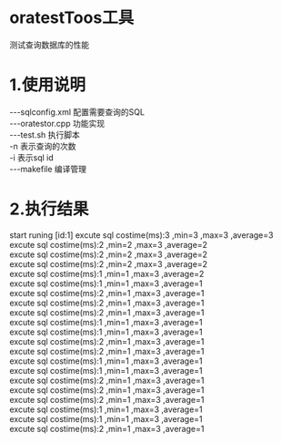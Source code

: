 # oratestToos工具
测试查询数据库的性能

# 1.使用说明
 ---sqlconfig.xml 配置需要查询的SQL<br/>
 ---oratestor.cpp 功能实现<br/>
 ---test.sh 执行脚本<br/>
     -n 表示查询的次数<br/>
     -i 表示sql id<br/>
 ---makefile 编译管理<br/>
 
 
# 2.执行结果
start  runing  [id:1]
excute sql costime(ms):3 ,min=3 ,max=3 ,average=3<br/>
excute sql costime(ms):2 ,min=2 ,max=3 ,average=2<br/>
excute sql costime(ms):2 ,min=2 ,max=3 ,average=2<br/>
excute sql costime(ms):2 ,min=2 ,max=3 ,average=2<br/>
excute sql costime(ms):1 ,min=1 ,max=3 ,average=2<br/>
excute sql costime(ms):1 ,min=1 ,max=3 ,average=1<br/>
excute sql costime(ms):2 ,min=1 ,max=3 ,average=1<br/>
excute sql costime(ms):2 ,min=1 ,max=3 ,average=1<br/>
excute sql costime(ms):2 ,min=1 ,max=3 ,average=1<br/>
excute sql costime(ms):1 ,min=1 ,max=3 ,average=1<br/>
excute sql costime(ms):1 ,min=1 ,max=3 ,average=1<br/>
excute sql costime(ms):2 ,min=1 ,max=3 ,average=1<br/>
excute sql costime(ms):2 ,min=1 ,max=3 ,average=1<br/>
excute sql costime(ms):1 ,min=1 ,max=3 ,average=1<br/>
excute sql costime(ms):1 ,min=1 ,max=3 ,average=1<br/>
excute sql costime(ms):2 ,min=1 ,max=3 ,average=1<br/>
excute sql costime(ms):2 ,min=1 ,max=3 ,average=1<br/>
excute sql costime(ms):2 ,min=1 ,max=3 ,average=1<br/>
excute sql costime(ms):1 ,min=1 ,max=3 ,average=1<br/>
excute sql costime(ms):1 ,min=1 ,max=3 ,average=1<br/>
excute sql costime(ms):2 ,min=1 ,max=3 ,average=1<br/>
